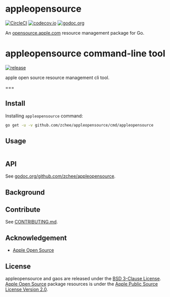 # appleopensource

[![CircleCI][circleci-badge]][circleci] [![codecov.io][codecov-badge]][codecov] [![godoc.org][godoc-badge]][godoc]

An [opensource.apple.com][opensource.apple.com] resource management package for Go.


# appleopensource command-line tool

[![release][release-badge]][release]

apple open source resource management cli tool.


===


## Install

Installing `appleopensource` command:

```sh
go get -u -v github.com/zchee/appleopensource/cmd/appleopensource
```


## Usage

```
```


## API

See [godoc.org/github.com/zchee/appleopensource](https://godoc.org/github.com/zchee/appleopensource).


## Background


## Contribute

See [CONTRIBUTING.md](CONTRIBUTING.md).


## Acknowledgement

- [Apple Open Source][opensource.apple.com]


## License

appleopensource and gaos are released under the [BSD 3-Clause License](https://opensource.org/licenses/BSD-3-Clause).  
[Apple Open Source][opensource.apple.com] package resources is under the [Apple Public Source License Version 2.0](http://www.opensource.apple.com/apsl/).


[circleci-badge]: https://img.shields.io/circleci/project/github/zchee/appleopensource.svg?style=flat-square
[circleci]: https://circleci.com/gh/zchee/appleopensource
[codecov-badge]: https://img.shields.io/codecov/c/github/zchee/appleopensource.svg?style=flat-square
[codecov]: https://codecov.io/gh/zchee/appleopensource
[release-badge]: https://img.shields.io/github/release/zchee/appleopensource.svg?style=flat-square
[release]: https://github.com/zchee/nvim-go/releases
[godoc-badge]: https://img.shields.io/badge/godoc-reference-4F73B3.svg?style=flat-square
[godoc]: https://godoc.org/github.com/zchee/appleopensource

[opensource.apple.com]: https://opensource.apple.com
